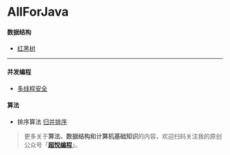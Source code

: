 # AllForJava
#### 数据结构
* [红黑树](https://mp.weixin.qq.com/s/pwBnKfgivdE5EzBCXubZww)
***
#### 并发编程
* [多线程安全](https://mp.weixin.qq.com/s/8aee9HTf5WuU-AWoiRj_Mg)

#### 算法

 * 排序算法
 [归并排序](https://mp.weixin.qq.com/s/THQ3FE8x0gY-Tv9mgPMLvQ)

>更多关于**算法、数据结构和计算机基础知识**的内容，欢迎扫码关注我的原创公众号「<font color=#005AB5>[**超悦编程**](http://qiniu.exzlc.xyz/blog/tuiguang.png)</font>」。
